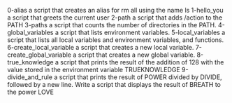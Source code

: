 0-alias a script that creates an alias for rm all using the name ls
1-hello_you a script that greets the current user
2-path a script that adds /action to the PATH
3-paths a script  that counts the number of directories in the PATH.
4-global_variables a script that lists environment variables.
5-local_variables  a script that lists all local variables and environment variables, and functions.
6-create_local_variable a script that creates a new local variable.
7-create_global_variable a script that creates a new global variable.
8-true_knowledge a script that prints the result of the addition of 128 with the value stored in the environment variable TRUEKNOWLEDGE
9-divide_and_rule a script that prints the result of POWER divided by DIVIDE, followed by a new line.
Write a script that displays the result of BREATH to the power LOVE
